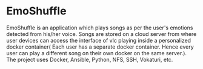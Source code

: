 # EmoShuffle
EmoShuffle is an application which plays songs as per the user's emotions detected from his/her voice. Songs are stored on a cloud server from where user devices can access the interface of vlc playing inside a personalized docker container( Each user has a separate docker container. Hence every user can play a different song on their own docker on the same server.). The project uses Docker, Ansible, Python, NFS, SSH, Vokaturi, etc.
